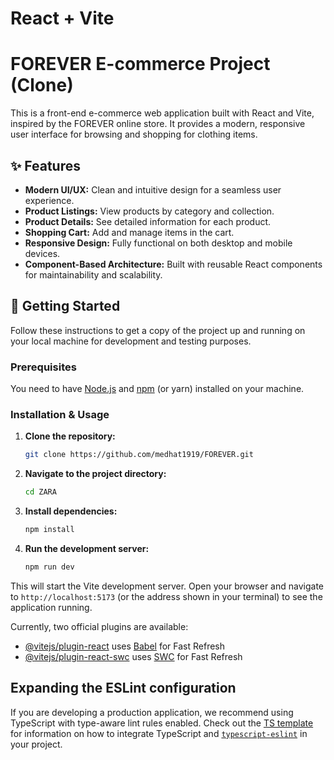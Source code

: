 # React + Vite

# FOREVER E-commerce Project (Clone)

This is a front-end e-commerce web application built with React and Vite, inspired by the FOREVER online store. It provides a modern, responsive user interface for browsing and shopping for clothing items.

## ✨ Features

*   **Modern UI/UX:** Clean and intuitive design for a seamless user experience.
*   **Product Listings:** View products by category and collection.
*   **Product Details:** See detailed information for each product.
*   **Shopping Cart:** Add and manage items in the cart.
*   **Responsive Design:** Fully functional on both desktop and mobile devices.
*   **Component-Based Architecture:** Built with reusable React components for maintainability and scalability.

## 🚀 Getting Started

Follow these instructions to get a copy of the project up and running on your local machine for development and testing purposes.

### Prerequisites

You need to have [Node.js](https://nodejs.org/) and [npm](https://www.npmjs.com/) (or yarn) installed on your machine.

### Installation & Usage

1.  **Clone the repository:**
    ```bash
    git clone https://github.com/medhat1919/FOREVER.git
    ```

2.  **Navigate to the project directory:**
    ```bash
    cd ZARA 
    ```

3.  **Install dependencies:**
    ```bash
    npm install
    ```

4.  **Run the development server:**
    ```bash
    npm run dev
    ```

This will start the Vite development server. Open your browser and navigate to `http://localhost:5173` (or the address shown in your terminal) to see the application running.


Currently, two official plugins are available:

- [@vitejs/plugin-react](https://github.com/vitejs/vite-plugin-react/blob/main/packages/plugin-react) uses [Babel](https://babeljs.io/) for Fast Refresh
- [@vitejs/plugin-react-swc](https://github.com/vitejs/vite-plugin-react/blob/main/packages/plugin-react-swc) uses [SWC](https://swc.rs/) for Fast Refresh

## Expanding the ESLint configuration

If you are developing a production application, we recommend using TypeScript with type-aware lint rules enabled. Check out the [TS template](https://github.com/vitejs/vite/tree/main/packages/create-vite/template-react-ts) for information on how to integrate TypeScript and [`typescript-eslint`](https://typescript-eslint.io) in your project.
